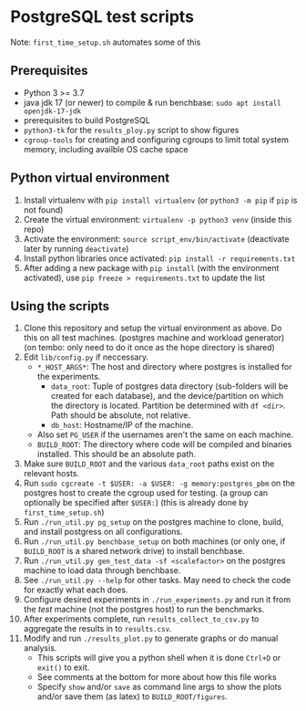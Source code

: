 PostgreSQL test scripts
=======================

Note: `first_time_setup.sh` automates some of this


Prerequisites
-------------

- Python 3 >= 3.7
- java jdk 17 (or newer) to compile & run benchbase: `sudo apt install openjdk-17-jdk`
- prerequisites to build PostgreSQL
- `python3-tk` for the `results_ploy.py` script to show figures
- `cgroup-tools` for creating and configuring cgroups to limit total system memory, including availble OS cache space


Python virtual environment
--------------------------

1. Install virtualenv with `pip install virtualenv` (or `python3 -m pip` if `pip` is not found)
2. Create the virtual environment: `virtualenv -p python3 venv` (inside this repo)
3. Activate the environment: `source script_env/bin/activate` (deactivate later by running `deactivate`)
4. Install python libraries once activated: `pip install -r requirements.txt`
5. After adding a new package with `pip install` (with the environment activated), use `pip freeze > requirements.txt` to update the list

Using the scripts
-----------------

1. Clone this repository and setup the virtual environment as above. Do this on all test machines. (postgres machine and workload generator) (on tembo: only need to do it once as the hope directory is shared)
2. Edit `lib/config.py` if neccessary.
    - `*_HOST_ARGS*`: The host and directory where postgres is installed for the experiments.
        - `data_root`: Tuple of postgres data directory (sub-folders will be created for each database), and the device/partition on which the directory is located. Partition be determined with `df <dir>`. Path should be absolute, not relative.
        - `db_host`: Hostname/IP of the machine.
    - Also set `PG_USER` if the usernames aren't the same on each machine.
    - `BUILD_ROOT`: The directory where code will be compiled and binaries installed. This should be an absolute path.
3. Make sure `BUILD_ROOT` and the various `data_root` paths exist on the relevant hosts.
4. Run `sudo cgcreate -t $USER: -a $USER: -g memory:postgres_pbm` on the postgres host to create the cgroup used for testing. (a group can optionally be specified after `$USER:`) (this is already done by `first_time_setup.sh`)
5. Run `./run_util.py pg_setup` on the postgres machine to clone, build, and install postgress on all configurations.
6. Run `./run_util.py benchbase_setup` on both machines (or only one, if `BUILD_ROOT` is a shared network drive) to install benchbase.
7. Run `./run_util.py gen_test_data -sf <scalefactor>` on the postgres machine to load data through benchbase.
8. See `./run_util.py --help` for other tasks. May need to check the code for exactly what each does.
9. Configure desired experiments in `./run_experiments.py` and run it from the _test_ machine (not the postgres host) to run the benchmarks.
10. After experiments complete, run `results_collect_to_csv.py` to aggregate the results in to `results.csv`.
11. Modify and run `./results_plot.py` to generate graphs or do manual analysis.
    - This scripts will give you a python shell when it is done `Ctrl+D` or `exit()` to exit.
    - See comments at the bottom for more about how this file works
    - Specify `show` and/or `save` as command line args to show the plots and/or save them (as latex) to `BUILD_ROOT/figures`.